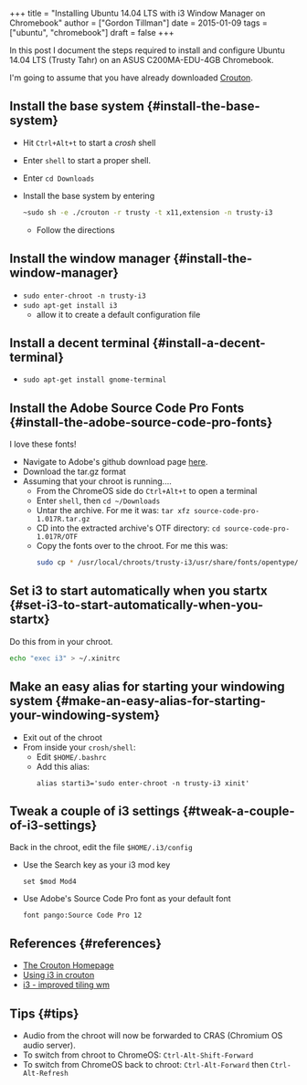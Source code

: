 +++
title = "Installing Ubuntu 14.04 LTS with i3 Window Manager on Chromebook"
author = ["Gordon Tillman"]
date = 2015-01-09
tags = ["ubuntu", "chromebook"]
draft = false
+++

In this post I document the steps required to install and configure
Ubuntu 14.04 LTS (Trusty Tahr) on an ASUS C200MA-EDU-4GB Chromebook.

<!--more-->

I'm going to assume that you have already downloaded [Crouton](https://github.com/dnschneid/crouton).


## Install the base system {#install-the-base-system}

-   Hit `Ctrl+Alt+t` to start a _crosh_ shell
-   Enter `shell` to start a proper shell.
-   Enter `cd Downloads`
-   Install the base system by entering
    ```sh
    ~sudo sh -e ./crouton -r trusty -t x11,extension -n trusty-i3
    ```

    -   Follow the directions


## Install the window manager {#install-the-window-manager}

-   `sudo enter-chroot -n trusty-i3`
-   `sudo apt-get install i3`
    -   allow it to create a default configuration file


## Install a decent terminal {#install-a-decent-terminal}

-   `sudo apt-get install gnome-terminal`


## Install the Adobe Source Code Pro Fonts {#install-the-adobe-source-code-pro-fonts}

I love these fonts!

-   Navigate to Adobe's github download page [here](https://github.com/adobe-fonts/source-code-pro/releases/).
-   Download the tar.gz format
-   Assuming that your chroot is running....
    -   From the ChromeOS side do `Ctrl+Alt+t` to open a terminal
    -   Enter `shell`, then `cd ~/Downloads`
    -   Untar the archive.  For me it was: `tar xfz source-code-pro-1.017R.tar.gz`
    -   CD into the extracted archive's OTF directory: `cd source-code-pro-1.017R/OTF`
    -   Copy the fonts over to the chroot.  For me this was:
        ```sh
        sudo cp * /usr/local/chroots/trusty-i3/usr/share/fonts/opentype/
        ```


## Set i3 to start automatically when you startx {#set-i3-to-start-automatically-when-you-startx}

Do this from in your chroot.

```sh
echo "exec i3" > ~/.xinitrc
```


## Make an easy alias for starting your windowing system {#make-an-easy-alias-for-starting-your-windowing-system}

-   Exit out of the chroot
-   From inside your `crosh/shell`:
    -   Edit `$HOME/.bashrc`
    -   Add this alias:
        ```text
        alias starti3='sudo enter-chroot -n trusty-i3 xinit'
        ```


## Tweak a couple of i3 settings {#tweak-a-couple-of-i3-settings}

Back in the chroot, edit the file `$HOME/.i3/config`

-   Use the Search key as your i3 mod key
    ```text
    set $mod Mod4
    ```
-   Use Adobe's Source Code Pro font as your default font
    ```text
    font pango:Source Code Pro 12
    ```


## References {#references}

-   [The Crouton Homepage](https://github.com/dnschneid/crouton)
-   [Using i3 in crouton](https://github.com/dnschneid/crouton/wiki/i3)
-   [i3 - improved tiling wm](https://i3wm.org/)


## Tips {#tips}

-   Audio from the chroot will now be forwarded to CRAS (Chromium OS
    audio server).
-   To switch from chroot to ChromeOS: `Ctrl-Alt-Shift-Forward`
-   To switch from ChromeOS back to chroot: `Ctrl-Alt-Forward` then
    `Ctrl-Alt-Refresh`
